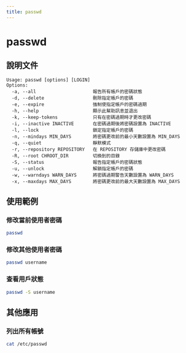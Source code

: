 ```yaml
---
title: passwd
---
```


# passwd

## 說明文件

```console
Usage: passwd [options] [LOGIN]
Options:
  -a, --all                     報告所有帳戶的密碼狀態
  -d, --delete                  刪除指定帳戶的密碼
  -e, --expire                  強制使指定帳戶的密碼過期
  -h, --help                    顯示此幫助訊息並退出
  -k, --keep-tokens             只有在密碼過期時才更改密碼
  -i, --inactive INACTIVE       在密碼過期後將密碼設置為 INACTIVE
  -l, --lock                    鎖定指定帳戶的密碼
  -n, --mindays MIN_DAYS        將密碼更改前的最小天數設置為 MIN_DAYS
  -q, --quiet                   靜默模式
  -r, --repository REPOSITORY   在 REPOSITORY 存儲庫中更改密碼
  -R, --root CHROOT_DIR         切換到的目錄
  -S, --status                  報告指定帳戶的密碼狀態
  -u, --unlock                  解鎖指定帳戶的密碼
  -w, --warndays WARN_DAYS      將密碼過期警告天數設置為 WARN_DAYS
  -x, --maxdays MAX_DAYS        將密碼更改前的最大天數設置為 MAX_DAYS
```

## 使用範例

### 修改當前使用者密碼

```sh
passwd
```

### 修改其他使用者密碼

```sh
passwd username
```

### 查看用戶狀態

```sh
passwd -S username
```

## 其他應用

### 列出所有帳號

```sh
cat /etc/passwd
```
